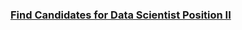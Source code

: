### [Find Candidates for Data Scientist Position II](https://leetcode.com/problems/find-candidates-for-data-scientist-position-ii)

